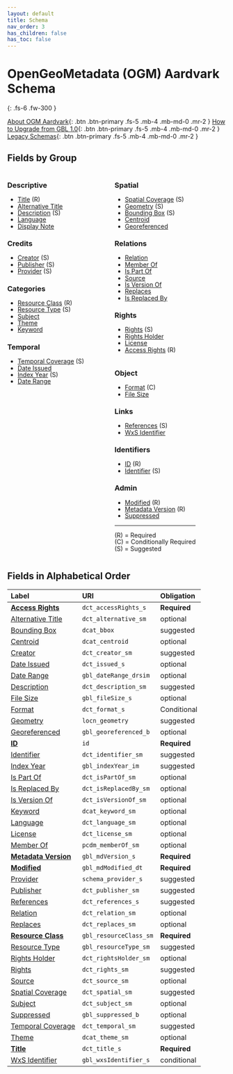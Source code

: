 ```yaml
---
layout: default
title: Schema
nav_order: 3
has_children: false
has_toc: false
---
```


# OpenGeoMetadata (OGM) Aardvark Schema

{: .fs-6 .fw-300 }

[About OGM Aardvark](about-ogm-aardvark){: .btn .btn-primary .fs-5 .mb-4 .mb-md-0 .mr-2 }
[How to Upgrade from GBL 1.0](upgrading){: .btn .btn-primary .fs-5 .mb-4 .mb-md-0 .mr-2 }
[Legacy Schemas](legacy-versions){: .btn .btn-primary .fs-5 .mb-4 .mb-md-0 .mr-2 }

## Fields by Group

<div style="float:left; margin-right:5em; line-height:1.1" markdown="1">

### Descriptive
- [Title](ogm-aardvark/title) (R)
- [Alternative Title](ogm-aardvark/alternative-title)
- [Description](ogm-aardvark/description) (S)
- [Language](ogm-aardvark/language)
- [Display Note](ogm-aardvark/display-note)

### Credits
- [Creator](ogm-aardvark/creator) (S)
- [Publisher](ogm-aardvark/publisher) (S)
- [Provider](ogm-aardvark/provider) (S)

### Categories
- [Resource Class](ogm-aardvark/resource-class) (R)
- [Resource Type](ogm-aardvark/resource-type) (S)
- [Subject](ogm-aardvark/subject)
- [Theme](ogm-aardvark/theme)
- [Keyword](ogm-aardvark/keyword)

### Temporal
- [Temporal Coverage](ogm-aardvark/temporal-coverage) (S)
- [Date Issued](ogm-aardvark/date-issued)
- [Index Year](ogm-aardvark/index-year) (S)
- [Date Range](ogm-aardvark/date-range)

</div>
<div style="float:left; margin-right:5em; line-height:1.1" markdown="1">

### Spatial
- [Spatial Coverage](ogm-aardvark/spatial-coverage) (S)
- [Geometry](ogm-aardvark/geometry) (S)
- [Bounding Box](ogm-aardvark/bounding-box) (S)
- [Centroid](ogm-aardvark/centroid)
- [Georeferenced](ogm-aardvark/georeferenced)

### Relations
- [Relation](ogm-aardvark/relation)
- [Member Of](ogm-aardvark/member-of)
- [Is Part Of](ogm-aardvark/is-part-of)
- [Source](ogm-aardvark/source)
- [Is Version Of](ogm-aardvark/is-version-of)
- [Replaces](ogm-aardvark/replaces)
- [Is Replaced By](ogm-aardvark/is-replaced-by)

### Rights
- [Rights](ogm-aardvark/rights) (S)
- [Rights Holder](ogm-aardvark/rights-holder)
- [License](ogm-aardvark/license)
- [Access Rights](ogm-aardvark/access-rights) (R)

</div>
<div style="float:left; line-height:1.1" markdown="1">

### Object
- [Format](ogm-aardvark/format) (C)
- [File Size](ogm-aardvark/file-size)

### Links
- [References](ogm-aardvark/references) (S)
- [WxS Identifier](ogm-aardvark/wxs-identifier)

### Identifiers
- [ID](ogm-aardvark/id) (R)
- [Identifier](ogm-aardvark/identifier) (S)

### Admin
- [Modified](ogm-aardvark/modified) (R)
- [Metadata Version](ogm-aardvark/metadata-version) (R)
- [Suppressed](ogm-aardvark/suppressed)

----

(R) = Required  
(C) = Conditionally Required  
(S) = Suggested  

</div>

<br style="clear:left">

## Fields in Alphabetical Order

| Label                                                   | URI                    | Obligation  |
|:--------------------------------------------------------|:-----------------------|:------------|
| **[Access Rights](ogm-aardvark/access-rights)**       | `dct_accessRights_s`   | <span class="text-red-300">**Required**</span> |
| [Alternative Title](ogm-aardvark/alternative-title)   | `dct_alternative_sm`   | optional    |
| [Bounding Box](ogm-aardvark/bounding-box)             | `dcat_bbox`            | suggested |
| [Centroid](ogm-aardvark/centroid)                     | `dcat_centroid`        | optional    |
| [Creator](ogm-aardvark/creator)                       | `dct_creator_sm`       | suggested |
| [Date Issued](ogm-aardvark/date-issued)               | `dct_issued_s`         | optional    |
| [Date Range](ogm-aardvark/date-range)                 | `gbl_dateRange_drsim`  | optional    |
| [Description](ogm-aardvark/description)               | `dct_description_sm`   | suggested |
| [File Size](ogm-aardvark/file-size)                   | `gbl_fileSize_s`       | optional    |
| [Format](ogm-aardvark/format)                         | `dct_format_s`         | Conditional |
| [Geometry](ogm-aardvark/geometry)                     | `locn_geometry`        | suggested |
| [Georeferenced](ogm-aardvark/georeferenced)           | `gbl_georeferenced_b`  | optional    |
| **[ID](ogm-aardvark/id)**                             | `id`                   | <span class="text-red-300">**Required**</span> |
| [Identifier](ogm-aardvark/identifier)                 | `dct_identifier_sm`    | suggested |
| [Index Year](ogm-aardvark/index-year)                 | `gbl_indexYear_im`     | suggested |
| [Is Part Of](ogm-aardvark/is-part-of)                 | `dct_isPartOf_sm`      | optional    |
| [Is Replaced By](ogm-aardvark/is-replaced-by)         | `dct_isReplacedBy_sm`  | optional    |
| [Is Version Of](ogm-aardvark/is-version-of)           | `dct_isVersionOf_sm`   | optional    |
| [Keyword](ogm-aardvark/keyword)                       | `dcat_keyword_sm`      | optional    |
| [Language](ogm-aardvark/language)                     | `dct_language_sm`      | optional    |
| [License](ogm-aardvark/license)                       | `dct_license_sm`       | optional    |
| [Member Of](ogm-aardvark/member-of)                   | `pcdm_memberOf_sm`     | optional    |
| **[Metadata Version](ogm-aardvark/metadata-version)** | `gbl_mdVersion_s`      | <span class="text-red-300">**Required**</span> |
| **[Modified](ogm-aardvark/modified)**                 | `gbl_mdModified_dt`    | <span class="text-red-300">**Required**</span> |
| [Provider](ogm-aardvark/provider)                     | `schema_provider_s`    | suggested |
| [Publisher](ogm-aardvark/publisher)                   | `dct_publisher_sm`     | suggested |
| [References](ogm-aardvark/references)                 | `dct_references_s`     | suggested |
| [Relation](ogm-aardvark/relation)                     | `dct_relation_sm`      | optional    |
| [Replaces](ogm-aardvark/replaces)                     | `dct_replaces_sm`      | optional    |
| **[Resource Class](ogm-aardvark/resource-class)**     | `gbl_resourceClass_sm` | <span class="text-red-300">**Required**</span> |
| [Resource Type](ogm-aardvark/resource-type)           | `gbl_resourceType_sm`  | suggested |
| [Rights Holder](ogm-aardvark/rights-holder)           | `dct_rightsHolder_sm`  | optional    |
| [Rights](ogm-aardvark/rights)                         | `dct_rights_sm`        | suggested |
| [Source](ogm-aardvark/source)                         | `dct_source_sm`        | optional    |
| [Spatial Coverage](ogm-aardvark/spatial-coverage)     | `dct_spatial_sm`       | suggested |
| [Subject](ogm-aardvark/subject)                       | `dct_subject_sm`       | optional    |
| [Suppressed](ogm-aardvark/suppressed)                 | `gbl_suppressed_b`     | optional    |
| [Temporal Coverage](ogm-aardvark/temporal-coverage)   | `dct_temporal_sm`      | suggested |
| [Theme](ogm-aardvark/theme)                           | `dcat_theme_sm`        | optional    |
| **[Title](ogm-aardvark/title)**                       | `dct_title_s`          | <span class="text-red-300">**Required**</span> |
| [WxS Identifier](ogm-aardvark/wxs-identifier)         | `gbl_wxsIdentifier_s`  | conditional |
